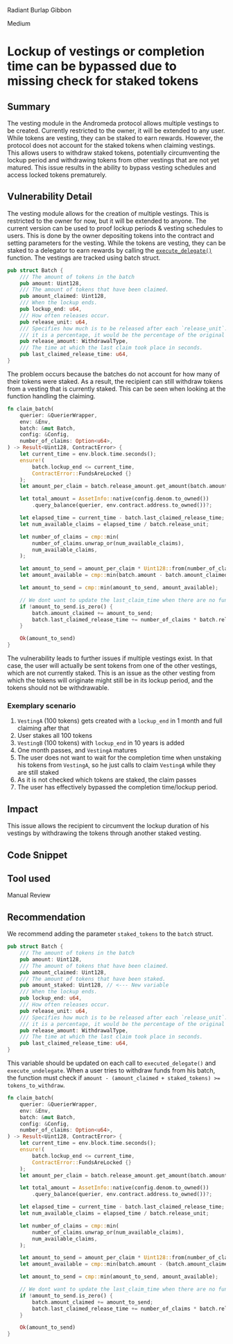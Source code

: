 Radiant Burlap Gibbon

Medium

# Lockup of vestings or completion time can be bypassed due to missing check for staked tokens

## Summary

The vesting module in the Andromeda protocol allows multiple vestings to be created. Currently restricted to the owner, it will be extended to any user. While tokens are vesting, they can be staked to earn rewards. However, the protocol does not account for the staked tokens when claiming vestings. This allows users to withdraw staked tokens, potentially circumventing the lockup period and withdrawing tokens from other vestings that are not yet matured. This issue results in the ability to bypass vesting schedules and access locked tokens prematurely.

## Vulnerability Detail

The vesting module allows for the creation of multiple vestings. This is restricted to the owner for now, but it will be extended to anyone. The current version can be used to proof lockup periods & vesting schedules to users. This is done by the owner depositing tokens into the contract and setting parameters for the vesting. While the tokens are vesting, they can be staked to a delegator to earn rewards by calling the [`execute_delegate()`](https://github.com/sherlock-audit/2024-05-andromeda-ado/blob/bbbf73e5d1e4092ab42ce1f827e33759308d3786/andromeda-core/contracts/finance/andromeda-vesting/src/contract.rs#L306) function. The vestings are tracked using batch struct.

```rust
pub struct Batch {
    /// The amount of tokens in the batch
    pub amount: Uint128,
    /// The amount of tokens that have been claimed.
    pub amount_claimed: Uint128,
    /// When the lockup ends.
    pub lockup_end: u64,
    /// How often releases occur.
    pub release_unit: u64,
    /// Specifies how much is to be released after each `release_unit`. If
    /// it is a percentage, it would be the percentage of the original amount.
    pub release_amount: WithdrawalType,
    /// The time at which the last claim took place in seconds.
    pub last_claimed_release_time: u64,
}
```

The problem occurs because the batches do not account for how many of their tokens were staked. As a result, the recipient can still withdraw tokens from a vesting that is currently staked. This can be seen when looking at the function handling the claiming.

```rust
fn claim_batch(
    querier: &QuerierWrapper,
    env: &Env,
    batch: &mut Batch,
    config: &Config,
    number_of_claims: Option<u64>,
) -> Result<Uint128, ContractError> {
    let current_time = env.block.time.seconds();
    ensure!(
        batch.lockup_end <= current_time,
        ContractError::FundsAreLocked {}
    );
    let amount_per_claim = batch.release_amount.get_amount(batch.amount)?;

    let total_amount = AssetInfo::native(config.denom.to_owned())
        .query_balance(querier, env.contract.address.to_owned())?;

    let elapsed_time = current_time - batch.last_claimed_release_time;
    let num_available_claims = elapsed_time / batch.release_unit;

    let number_of_claims = cmp::min(
        number_of_claims.unwrap_or(num_available_claims),
        num_available_claims,
    );

    let amount_to_send = amount_per_claim * Uint128::from(number_of_claims);
    let amount_available = cmp::min(batch.amount - batch.amount_claimed, total_amount);

    let amount_to_send = cmp::min(amount_to_send, amount_available);

    // We dont want to update the last_claim_time when there are no funds to claim.
    if !amount_to_send.is_zero() {
        batch.amount_claimed += amount_to_send;
        batch.last_claimed_release_time += number_of_claims * batch.release_unit;
    }

    Ok(amount_to_send)
}
```

The vulnerability leads to further issues if multiple vestings exist. In that case, the user will actually be sent tokens from one of the other vestings, which are not currently staked. This is an issue as the other vesting from which the tokens will originate might still be in its lockup period, and the tokens should not be withdrawable.

### Exemplary scenario

1. `VestingA` (100 tokens) gets created with a `lockup_end` in 1 month and full claiming after that
2. User stakes all 100 tokens
3. `VestingB` (100 tokens) with `lockup_end` in 10 years is added
4.  One month passes, and `VestingA` matures
5. The user does not want to wait for the completion time when unstaking his tokens from `VestingA`, so he just calls to claim `VestingA` while they are still staked
6. As it is not checked which tokens are staked, the claim passes
7. The user has effectively bypassed the completion time/lockup period.

## Impact

This issue allows the recipient to circumvent the lockup duration of his vestings by withdrawing the tokens through another staked vesting.

## Code Snippet

## Tool used

Manual Review

## Recommendation

We recommend adding the parameter `staked_tokens` to the `batch` struct. 

```rust
pub struct Batch {
    /// The amount of tokens in the batch
    pub amount: Uint128,
    /// The amount of tokens that have been claimed.
    pub amount_claimed: Uint128,
    /// The amount of tokens that have been staked.
    pub amount_staked: Uint128, // <--- New variable
    /// When the lockup ends.
    pub lockup_end: u64,
    /// How often releases occur.
    pub release_unit: u64,
    /// Specifies how much is to be released after each `release_unit`. If
    /// it is a percentage, it would be the percentage of the original amount.
    pub release_amount: WithdrawalType,
    /// The time at which the last claim took place in seconds.
    pub last_claimed_release_time: u64,
}
```

This variable should be updated on each call to `executed_delegate()` and `execute_undelegate`. When a user tries to withdraw funds from his batch, the function must check if `amount - (amount_claimed + staked_tokens) >= tokens_to_withdraw`.  

```rust
fn claim_batch(
    querier: &QuerierWrapper,
    env: &Env,
    batch: &mut Batch,
    config: &Config,
    number_of_claims: Option<u64>,
) -> Result<Uint128, ContractError> {
    let current_time = env.block.time.seconds();
    ensure!(
        batch.lockup_end <= current_time,
        ContractError::FundsAreLocked {}
    );
    let amount_per_claim = batch.release_amount.get_amount(batch.amount)?;

    let total_amount = AssetInfo::native(config.denom.to_owned())
        .query_balance(querier, env.contract.address.to_owned())?;

    let elapsed_time = current_time - batch.last_claimed_release_time;
    let num_available_claims = elapsed_time / batch.release_unit;

    let number_of_claims = cmp::min(
        number_of_claims.unwrap_or(num_available_claims),
        num_available_claims,
    );

    let amount_to_send = amount_per_claim * Uint128::from(number_of_claims);
    let amount_available = cmp::min(batch.amount - (batch.amount_claimed + batch.amount_staked), total_amount); // <---- Changed LOC

    let amount_to_send = cmp::min(amount_to_send, amount_available);

    // We dont want to update the last_claim_time when there are no funds to claim.
    if !amount_to_send.is_zero() {
        batch.amount_claimed += amount_to_send;
        batch.last_claimed_release_time += number_of_claims * batch.release_unit;
    }

    Ok(amount_to_send)
}
```

